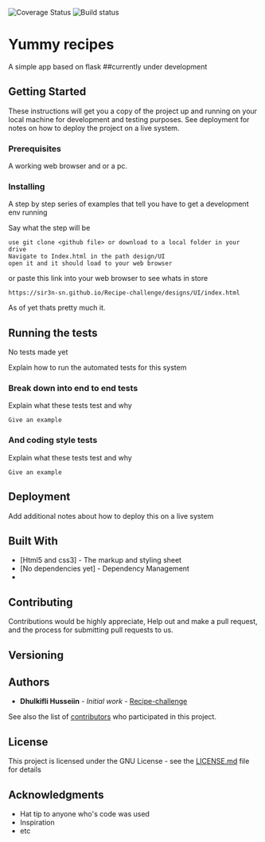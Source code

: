 
![Coverage Status](https://coveralls.io/repos/github/sir3n-sn/Recipe-challenge/badge.svg?branch=master)
![Build status](https://travis-ci.org/sir3n-sn/Recipe-challenge.svg?branch=master)

# Yummy recipes

A simple app based on flask 
##currently under development

## Getting Started

These instructions will get you a copy of the project up and running on your local machine for development and testing purposes. See deployment for notes on how to deploy the project on a live system.

### Prerequisites

A working web browser and or a pc.

### Installing

A step by step series of examples that tell you have to get a development env running

Say what the step will be

```
use git clone <github file> or download to a local folder in your drive
Navigate to Index.html in the path design/UI
open it and it should load to your web browser
```

or paste this link into your web browser to see whats in store 

```
https://sir3n-sn.github.io/Recipe-challenge/designs/UI/index.html
```


As of yet thats pretty much it.

## Running the tests

No tests made yet

Explain how to run the automated tests for this system

### Break down into end to end tests

Explain what these tests test and why

```
Give an example
```

### And coding style tests

Explain what these tests test and why

```
Give an example
```

## Deployment

Add additional notes about how to deploy this on a live system

## Built With

* [Html5 and css3] - The markup and styling sheet
* [No dependencies yet] - Dependency Management
* 
## Contributing

Contributions would be highly appreciate, Help out and make a pull request, and the process for submitting pull requests to us.

## Versioning



## Authors

* **Dhulkifli Husseiin** - *Initial work* - [Recipe-challenge](https://github.com/Recipe-challenge)

See also the list of [contributors](https://github.com/your/project/contributors) who participated in this project.

## License

This project is licensed under the GNU License - see the [LICENSE.md](LICENSE.md) file for details

## Acknowledgments

* Hat tip to anyone who's code was used
* Inspiration
* etc

